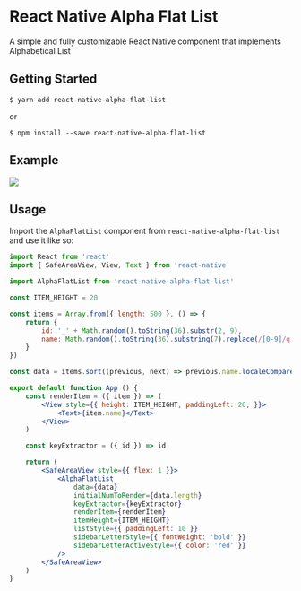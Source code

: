 # React Native Alpha Flat List

A simple and fully customizable React Native component that implements Alphabetical List

## Getting Started

```
$ yarn add react-native-alpha-flat-list
```

or

```
$ npm install --save react-native-alpha-flat-list
```

## Example

![](https://im.ezgif.com/tmp/ezgif-1-85aad49db83d.gif)

## Usage

Import the `AlphaFlatList` component from `react-native-alpha-flat-list` and use it like so:

```jsx
import React from 'react'
import { SafeAreaView, View, Text } from 'react-native'

import AlphaFlatList from 'react-native-alpha-flat-list'

const ITEM_HEIGHT = 20

const items = Array.from({ length: 500 }, () => {
    return {
        id: '_' + Math.random().toString(36).substr(2, 9),
        name: Math.random().toString(36).substring(7).replace(/[0-9]/g, '')
    }
})

const data = items.sort((previous, next) => previous.name.localeCompare(next.name))

export default function App () {
    const renderItem = ({ item }) => (
        <View style={{ height: ITEM_HEIGHT, paddingLeft: 20, }}>
            <Text>{item.name}</Text>
        </View>
    )

    const keyExtractor = ({ id }) => id

    return (
        <SafeAreaView style={{ flex: 1 }}>
            <AlphaFlatList
                data={data}
                initialNumToRender={data.length}
                keyExtractor={keyExtractor}
                renderItem={renderItem}
                itemHeight={ITEM_HEIGHT}
                listStyle={{ paddingLeft: 10 }}
                sidebarLetterStyle={{ fontWeight: 'bold' }}
                sidebarLetterActiveStyle={{ color: 'red' }}
            />
        </SafeAreaView>
    )
}
```